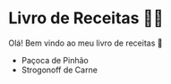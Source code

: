 # Livro de Receitas :woman_cook:

Olá! Bem vindo ao meu livro de receitas :wave:

- Paçoca de Pinhão
- Strogonoff de Carne